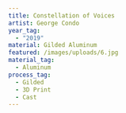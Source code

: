 ```yaml
---
title: Constellation of Voices
artist: George Condo
year_tag:
  - "2019"
material: Gilded Aluminum
featured: /images/uploads/6.jpg
material_tag:
  - Aluminum
process_tag:
  - Gilded
  - 3D Print
  - Cast
---
```

